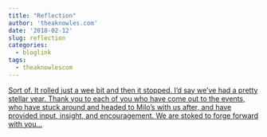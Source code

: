 ```yaml
---
title: "Reflection"
author: 'theaknowles.com'
date: '2018-02-12'
slug: reflection
categories:
  - bloglink
tags:
  - theaknowlescom
---
```


[Sort of. It rolled just a wee bit and then it stopped. I’d say we’ve had a pretty stellar year. Thank you to each of you who have come out to the events, who have stuck around and headed to Milo’s with us after, and have provided input, insight, and encouragement. We are stoked to forge forward with you...<click to read more>](http://theaknowles.com/post/reflection-a-year-of-r-ladies-ldnont/)

